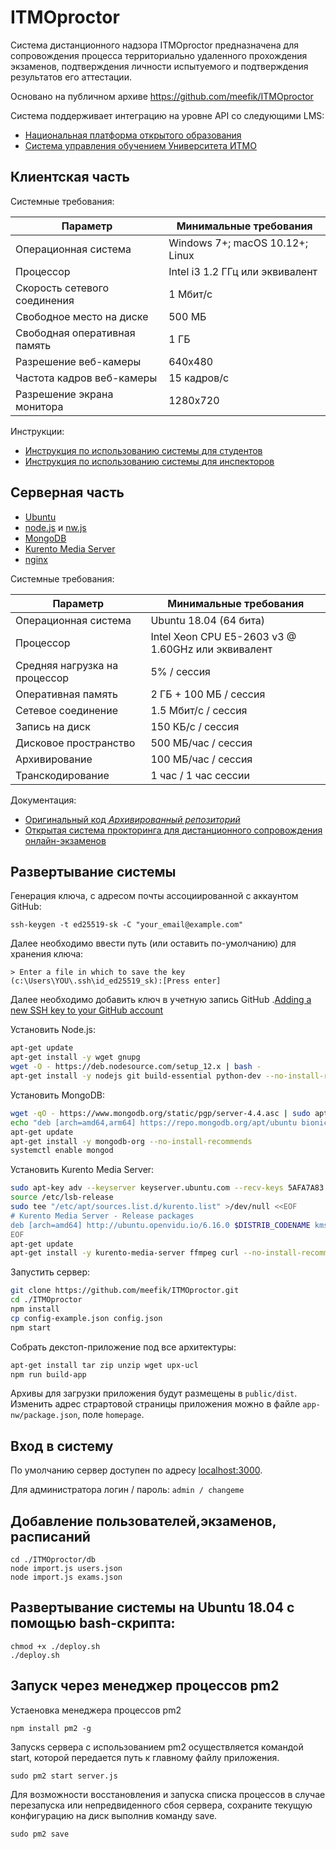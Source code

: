 # ITMOproctor

Система дистанционного надзора ITMOproctor предназначена для сопровождения
процесса территориально удаленного прохождения экзаменов, подтверждения личности
испытуемого и подтверждения результатов его аттестации.

Основано на публичном архиве https://github.com/meefik/ITMOproctor

Система поддерживает интеграцию на уровне API со следующими LMS:

- [Национальная платформа открытого образования](https://openedu.ru)
- [Система управления обучением Университета ИТМО](https://de.ifmo.ru)

## Клиентская часть

Системные требования:

| Параметр                     | Минимальные требования           |
| ---------------------------- | -------------------------------- |
| Операционная система         | Windows 7+; macOS 10.12+; Linux  |
| Процессор                    | Intel i3 1.2 ГГц или эквивалент  |
| Скорость сетевого соединения | 1 Мбит/c                         |
| Свободное место на диске     | 500 МБ                           |
| Свободная оперативная память | 1 ГБ                             |
| Разрешение веб-камеры        | 640x480                          |
| Частота кадров веб-камеры    | 15 кадров/с                      |
| Разрешение экрана монитора   | 1280x720                         |

Инструкции:

- [Инструкция по использованию системы для студентов](https://docs.google.com/document/d/15fsEL3sHCGuJ9_rSuFprQXP--WXb9Ct-PzayBXvxWp0/preview)
- [Инструкция по использованию системы для инспекторов](https://docs.google.com/document/d/1EbW52RQLdgwkRwJa_HgzP-nqU_860bPQuMZZ-ns1Hmc/preview)

## Серверная часть

- [Ubuntu](https://ubuntu.com)
- [node.js](https://nodejs.org) и [nw.js](https://nwjs.io)
- [MongoDB](https://www.mongodb.com)
- [Kurento Media Server](https://www.kurento.org)
- [nginx](https://nginx.org/)


Системные требования:

| Параметр                      | Минимальные требования                             |
| ----------------------------- | ------------------------------------------------   |
| Операционная система          | Ubuntu 18.04 (64 бита)                             |
| Процессор                     | Intel Xeon CPU E5-2603 v3 @ 1.60GHz или эквивалент |
| Средняя нагрузка на процессор | 5% / сессия                                        |
| Оперативная память            | 2 ГБ + 100 МБ / сессия                             |
| Сетевое соединение            | 1.5 Мбит/c / сессия                                |
| Запись на диск                | 150 КБ/c / сессия                                  |
| Дисковое пространство         | 500 МБ/час / сессия                                |
| Архивирование                 | 100 МБ/час / сессия                                |
| Транскодирование              | 1 час / 1 час сессии                               |

Документация:
- [Оригинальный код *Архивированный репозиторий*](https://github.com/meefik/ITMOproctor)
- [Открытая система прокторинга для дистанционного сопровождения онлайн-экзаменов](https://habr.com/ru/post/277147/)

## Развертывание системы

Генерация ключа, с адресом почты ассоциированной с аккаунтом GitHub:
```
ssh-keygen -t ed25519-sk -C "your_email@example.com"
```
Далее необходимо ввести путь (или оставить по-умолчанию) для хранения ключа:
```
> Enter a file in which to save the key (c:\Users\YOU\.ssh\id_ed25519_sk):[Press enter]
```

Далее необходимо добавить ключ в учетную запись GitHub .[Adding a new SSH key to your GitHub account](https://docs.github.com/en/authentication/connecting-to-github-with-ssh/adding-a-new-ssh-key-to-your-github-account)



Установить Node.js:

```sh
apt-get update
apt-get install -y wget gnupg
wget -O - https://deb.nodesource.com/setup_12.x | bash -
apt-get install -y nodejs git build-essential python-dev --no-install-recommends
```

Установить MongoDB:

```sh
wget -qO - https://www.mongodb.org/static/pgp/server-4.4.asc | sudo apt-key add -
echo "deb [arch=amd64,arm64] https://repo.mongodb.org/apt/ubuntu bionic/mongodb-org/4.4 multiverse" | sudo tee /etc/apt/sources.list.d/mongodb-org-4.4.list
apt-get update
apt-get install -y mongodb-org --no-install-recommends
systemctl enable mongod
```

Установить Kurento Media Server:

```sh
sudo apt-key adv --keyserver keyserver.ubuntu.com --recv-keys 5AFA7A83
source /etc/lsb-release
sudo tee "/etc/apt/sources.list.d/kurento.list" >/dev/null <<EOF
# Kurento Media Server - Release packages
deb [arch=amd64] http://ubuntu.openvidu.io/6.16.0 $DISTRIB_CODENAME kms6
EOF
apt-get update
apt-get install -y kurento-media-server ffmpeg curl --no-install-recommends
```

Запустить сервер:

```sh
git clone https://github.com/meefik/ITMOproctor.git
cd ./ITMOproctor
npm install
cp config-example.json config.json
npm start
```

Собрать декстоп-приложение под все архитектуры:

```sh
apt-get install tar zip unzip wget upx-ucl
npm run build-app
```

Архивы для загрузки приложения будут размещены в `public/dist`.
Изменить адрес страртовой страницы приложения можно в файле `app-nw/package.json`, поле `homepage`.

## Вход в систему

По умолчанию сервер доступен по адресу [localhost:3000](http://localhost:3000).

Для администратора логин / пароль: `admin / changeme`


## Добавление пользователей,экзаменов, расписаний 

```
cd ./ITMOproctor/db
node import.js users.json
node import.js exams.json
```


## Развертывание системы на Ubuntu 18.04 с помощью bash-скрипта:

```
chmod +x ./deploy.sh
./deploy.sh
```

## Запуск через менеджер процессов pm2

Устаеновка менеджера процессов pm2

```
npm install pm2 -g
```

Запускs сервера с использованием pm2 осуществляется командой start, которой передается путь к главному файлу приложения.

```
sudo pm2 start server.js
```

Для возможности восстановления и запуска списка процессов в случае перезапуска или непредвиденного сбоя сервера, сохраните текущую конфигурацию на диск выполнив команду save.

```
sudo pm2 save
```
